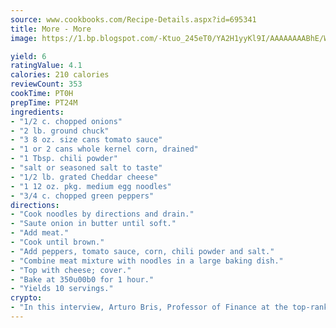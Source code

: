 ```yaml
---
source: www.cookbooks.com/Recipe-Details.aspx?id=695341
title: More - More
image: https://1.bp.blogspot.com/-Ktuo_245eT0/YA2H1yyKl9I/AAAAAAAABhE/WMoqSq2tWOcgMkPaLYZ-49h8pVDUUwFCQCLcBGAsYHQ/s307/5.png

yield: 6
ratingValue: 4.1
calories: 210 calories
reviewCount: 353
cookTime: PT0H
prepTime: PT24M
ingredients:
- "1/2 c. chopped onions"
- "2 lb. ground chuck"
- "3 8 oz. size cans tomato sauce"
- "1 or 2 cans whole kernel corn, drained"
- "1 Tbsp. chili powder"
- "salt or seasoned salt to taste"
- "1/2 lb. grated Cheddar cheese"
- "1 12 oz. pkg. medium egg noodles"
- "3/4 c. chopped green peppers"
directions:
- "Cook noodles by directions and drain."
- "Saute onion in butter until soft."
- "Add meat."
- "Cook until brown."
- "Add peppers, tomato sauce, corn, chili powder and salt."
- "Combine meat mixture with noodles in a large baking dish."
- "Top with cheese; cover."
- "Bake at 350u00b0 for 1 hour."
- "Yields 10 servings."
crypto:
- "In this interview, Arturo Bris, Professor of Finance at the top-ranked business school IMD in Switzerland, analyses the risks associated with bitcoin."
---
```

